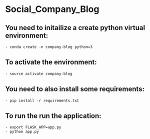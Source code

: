 # Social_Company_Blog

## You need to initailize a create python virtual environment:
    - conda create -n company-blog python=3
## To activate the environment:
    - source activate company-blog
## You need to also install some requirements:
    - pip install -r requirements.txt
## To run the run the application:
    - export FLASK_APP=app.py
    - python app.py

